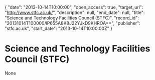 {
  "date": "2013-10-14T10:00:00", 
  "open_access": true, 
  "target_url": "http://www.stfc.ac.uk/", 
  "description": null, 
  "end_date": null, 
  "title": "Science and Technology Facilities Council (STFC)", 
  "record_id": "20131014T100000/lP655A8K8J22YJkD9KHROA==", 
  "publisher": "stfc.ac.uk", 
  "start_date": "2013-10-14T10:00:00Z"
}

# Science and Technology Facilities Council (STFC)

None